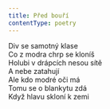 ```yaml
---
title: Před bouří
contentType: poetry
---
```


<section>

Div se samotný klase  
Co z modra chrp se kloníš  
Holubi v drápcích nesou sítě  
A nebe zatahují  
Ale kdo modré oči má  
Tomu se o blankytu zdá  
Když hlavu skloní k zemi

</section>
